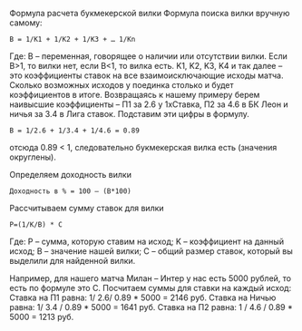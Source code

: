 Формула расчета букмекерской вилки Формула поиска вилки вручную самому:
```
B = 1/K1 + 1/K2 + 1/K3 + … 1/Kn
```
 Где: B – переменная, говорящее о наличии или отсутствии вилки. Если B>1,
 то вилки нет, если B<1, то вилка есть. K1, K2, K3, K4 и так далее – это
 коэффициенты ставок на все взаимоисключающие исходы матча. Сколько возможных
 исходов у поединка столько и будет коэффициентов в итоге. Возвращаясь к
 нашему примеру берем наивысшие коэффициенты – П1 за 2.6 у 1xСтавка, П2
 за 4.6 в БК Леон и ничья за 3.4 в Лига ставок. Подставим эти цифры в
 формулу. 
```
B = 1/2.6 + 1/3.4 + 1/4.6 = 0.89
```
 отсюда 0.89 < 1, следовательно
 букмекерская вилка есть (значения округлены).

Определяем доходность вилки
```
Доходность в % = 100 – (B*100)
```

Рассчитываем сумму ставок для вилки
```
P=(1/K/B) * C
```
Где: P – сумма, которую ставим на исход; K – коэффициент на данный исход;
B – значение нашей вилки; C – общий размер ставок, который вы выделили для
найденной вилки.


Например, для нашего матча Милан – Интер у нас есть 5000 рублей, то есть по
формуле это C. Посчитаем суммы для ставки на каждый исход:
Ставка на П1 равна: 1/ 2.6/ 0.89 * 5000 = 2146 руб.
Ставка на Ничью равна: 1/ 3.4 / 0.89 * 5000 = 1641 руб.
Ставка на П2 равна: 1 / 4.6 / 0.89 * 5000 = 1213 руб.
